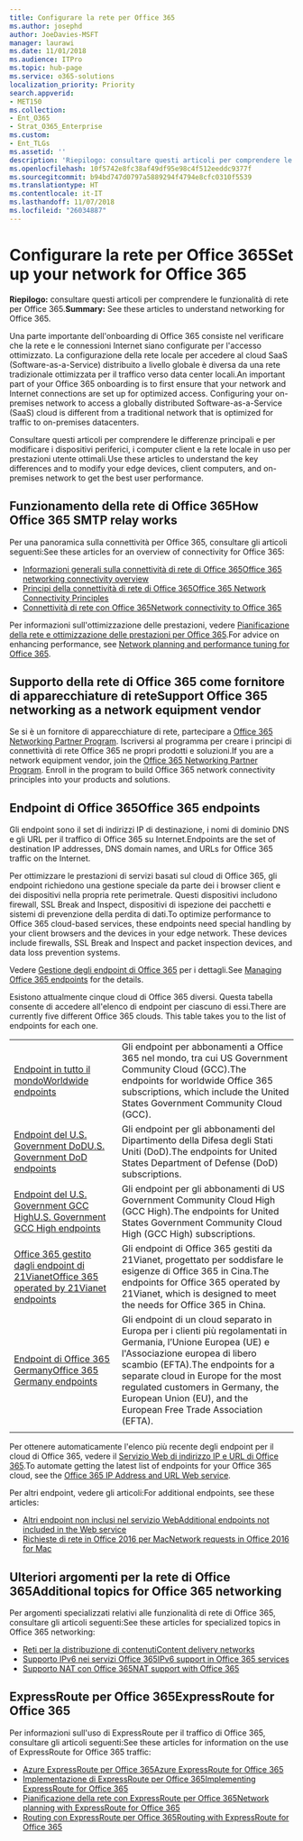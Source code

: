 ```yaml
---
title: Configurare la rete per Office 365
ms.author: josephd
author: JoeDavies-MSFT
manager: laurawi
ms.date: 11/01/2018
ms.audience: ITPro
ms.topic: hub-page
ms.service: o365-solutions
localization_priority: Priority
search.appverid:
- MET150
ms.collection:
- Ent_O365
- Strat_O365_Enterprise
ms.custom:
- Ent_TLGs
ms.assetid: ''
description: 'Riepilogo: consultare questi articoli per comprendere le funzionalità di rete per Office 365.'
ms.openlocfilehash: 10f5742e8fc38af49df95e98c4f512eeddc9377f
ms.sourcegitcommit: b94bd747d0797a5889294f4794e8cfc0310f5539
ms.translationtype: HT
ms.contentlocale: it-IT
ms.lasthandoff: 11/07/2018
ms.locfileid: "26034887"
---
```

# <a name="set-up-your-network-for-office-365"></a><span data-ttu-id="48407-103">Configurare la rete per Office 365</span><span class="sxs-lookup"><span data-stu-id="48407-103">Set up your network for Office 365</span></span>

<span data-ttu-id="48407-104">**Riepilogo:** consultare questi articoli per comprendere le funzionalità di rete per Office 365.</span><span class="sxs-lookup"><span data-stu-id="48407-104">**Summary:** See these articles to understand networking for Office 365.</span></span>
  
<span data-ttu-id="48407-p101">Una parte importante dell'onboarding di Office 365 consiste nel verificare che la rete e le connessioni Internet siano configurate per l'accesso ottimizzato. La configurazione della rete locale per accedere al cloud SaaS (Software-as-a-Service) distribuito a livello globale è diversa da una rete tradizionale ottimizzata per il traffico verso data center locali.</span><span class="sxs-lookup"><span data-stu-id="48407-p101">An important part of your Office 365 onboarding is to first ensure that your network and Internet connections are set up for optimized access. Configuring your on-premises network to access a globally distributed Software-as-a-Service (SaaS) cloud is different from a traditional network that is optimized for traffic to on-premises datacenters.</span></span> 

<span data-ttu-id="48407-107">Consultare questi articoli per comprendere le differenze principali e per modificare i dispositivi periferici, i computer client e la rete locale in uso per prestazioni utente ottimali.</span><span class="sxs-lookup"><span data-stu-id="48407-107">Use these articles to understand the key differences and to modify your  edge devices, client computers, and on-premises network to get the best user performance.</span></span>

## <a name="how-office-365-networking-works"></a><span data-ttu-id="48407-108">Funzionamento della rete di Office 365</span><span class="sxs-lookup"><span data-stu-id="48407-108">How Office 365 SMTP relay works</span></span>

<span data-ttu-id="48407-109">Per una panoramica sulla connettività per Office 365, consultare gli articoli seguenti:</span><span class="sxs-lookup"><span data-stu-id="48407-109">See these articles for an overview of connectivity for Office 365:</span></span>

- [<span data-ttu-id="48407-110">Informazioni generali sulla connettività di rete di Office 365</span><span class="sxs-lookup"><span data-stu-id="48407-110">Office 365 networking connectivity overview</span></span>](office-365-networking-overview.md)
- [<span data-ttu-id="48407-111">Principi della connettività di rete di Office 365</span><span class="sxs-lookup"><span data-stu-id="48407-111">Office 365 Network Connectivity Principles</span></span>](office-365-network-connectivity-principles.md)
- [<span data-ttu-id="48407-112">Connettività di rete con Office 365</span><span class="sxs-lookup"><span data-stu-id="48407-112">Network connectivity to Office 365</span></span>](network-connectivity.md)

<span data-ttu-id="48407-113">Per informazioni sull'ottimizzazione delle prestazioni, vedere [Pianificazione della rete e ottimizzazione delle prestazioni per Office 365](network-planning-and-performance.md).</span><span class="sxs-lookup"><span data-stu-id="48407-113">For advice on enhancing performance, see [Network planning and performance tuning for Office 365](network-planning-and-performance.md).</span></span>

## <a name="support-office-365-networking-as-a-network-equipment-vendor"></a><span data-ttu-id="48407-114">Supporto della rete di Office 365 come fornitore di apparecchiature di rete</span><span class="sxs-lookup"><span data-stu-id="48407-114">Support Office 365 networking as a network equipment vendor</span></span>

<span data-ttu-id="48407-p102">Se si è un fornitore di apparecchiature di rete, partecipare a [Office 365 Networking Partner Program](office-365-networking-partner-program.md). Iscriversi al programma per creare i principi di connettività di rete Office 365 ne propri prodotti e soluzioni.</span><span class="sxs-lookup"><span data-stu-id="48407-p102">If you are a network equipment vendor, join the [Office 365 Networking Partner Program](office-365-networking-partner-program.md). Enroll in the program to build Office 365 network connectivity principles into your products and solutions.</span></span> 

## <a name="office-365-endpoints"></a><span data-ttu-id="48407-117">Endpoint di Office 365</span><span class="sxs-lookup"><span data-stu-id="48407-117">Office 365 endpoints</span></span>

<span data-ttu-id="48407-118">Gli endpoint sono il set di indirizzi IP di destinazione, i nomi di dominio DNS e gli URL per il traffico di Office 365 su Internet.</span><span class="sxs-lookup"><span data-stu-id="48407-118">Endpoints are the set of destination IP addresses, DNS domain names, and URLs for Office 365 traffic on the Internet.</span></span> 

<span data-ttu-id="48407-p103">Per ottimizzare le prestazioni di servizi basati sul cloud di Office 365, gli endpoint richiedono una gestione speciale da parte dei i browser client e dei dispositivi nella propria rete perimetrale. Questi dispositivi includono firewall, SSL Break and Inspect, dispositivi di ispezione dei pacchetti e sistemi di prevenzione della perdita di dati.</span><span class="sxs-lookup"><span data-stu-id="48407-p103">To optimize performance to Office 365 cloud-based services, these endpoints need special handling by your client browsers and the devices in your edge network. These devices include firewalls, SSL Break and Inspect and packet inspection devices, and data loss prevention systems.</span></span>

<span data-ttu-id="48407-121">Vedere [Gestione degli endpoint di Office 365](managing-office-365-endpoints.md) per i dettagli.</span><span class="sxs-lookup"><span data-stu-id="48407-121">See [Managing Office 365 endpoints](managing-office-365-endpoints.md) for the details.</span></span>

<span data-ttu-id="48407-p104">Esistono attualmente cinque cloud di Office 365 diversi. Questa tabella consente di accedere all'elenco di endpoint per ciascuno di essi.</span><span class="sxs-lookup"><span data-stu-id="48407-p104">There are currently five different Office 365 clouds. This table takes you to the list of endpoints for each one.</span></span>

|||
|:-------|:-----|
| [<span data-ttu-id="48407-124">Endpoint in tutto il mondo</span><span class="sxs-lookup"><span data-stu-id="48407-124">Worldwide endpoints</span></span>](urls-and-ip-address-ranges.md) | <span data-ttu-id="48407-125">Gli endpoint per abbonamenti a Office 365 nel mondo, tra cui US Government Community Cloud (GCC).</span><span class="sxs-lookup"><span data-stu-id="48407-125">The endpoints for worldwide Office 365 subscriptions, which include the United States Government Community Cloud (GCC).</span></span> |
| [<span data-ttu-id="48407-126">Endpoint del U.S. Government DoD</span><span class="sxs-lookup"><span data-stu-id="48407-126">U.S. Government DoD endpoints</span></span>](office-365-u-s-government-dod-endpoints.md) | <span data-ttu-id="48407-127">Gli endpoint per gli abbonamenti del Dipartimento della Difesa degli Stati Uniti (DoD).</span><span class="sxs-lookup"><span data-stu-id="48407-127">The endpoints for United States Department of Defense (DoD) subscriptions.</span></span> |
| [<span data-ttu-id="48407-128">Endpoint del U.S. Government GCC High</span><span class="sxs-lookup"><span data-stu-id="48407-128">U.S. Government GCC High endpoints</span></span>](office-365-u-s-government-gcc-high-endpoints.md) | <span data-ttu-id="48407-129">Gli endpoint per gli abbonamenti di US Government Community Cloud High (GCC High).</span><span class="sxs-lookup"><span data-stu-id="48407-129">The endpoints for United States Government Community Cloud High (GCC High) subscriptions.</span></span> |
| [<span data-ttu-id="48407-130">Office 365 gestito dagli endpoint di 21Vianet</span><span class="sxs-lookup"><span data-stu-id="48407-130">Office 365 operated by 21Vianet endpoints</span></span>](urls-and-ip-address-ranges-21vianet.md) | <span data-ttu-id="48407-131">Gli endpoint di Office 365 gestiti da 21Vianet, progettato per soddisfare le esigenze di Office 365 in Cina.</span><span class="sxs-lookup"><span data-stu-id="48407-131">The endpoints for Office 365 operated by 21Vianet, which is designed to meet the needs for Office 365 in China.</span></span> |
| [<span data-ttu-id="48407-132">Endpoint di Office 365 Germany</span><span class="sxs-lookup"><span data-stu-id="48407-132">Office 365 Germany endpoints</span></span>](office-365-germany-endpoints.md) | <span data-ttu-id="48407-133">Gli endpoint di un cloud separato in Europa per i clienti più regolamentati in Germania, l’Unione Europea (UE) e l'Associazione europea di libero scambio (EFTA).</span><span class="sxs-lookup"><span data-stu-id="48407-133">The endpoints for a separate cloud in Europe for the most regulated customers in Germany, the European Union (EU), and the European Free Trade Association (EFTA).</span></span> |
|||

<span data-ttu-id="48407-134">Per ottenere automaticamente l'elenco più recente degli endpoint per il cloud di Office 365, vedere il [Servizio Web di indirizzo IP e URL di Office 365](office-365-ip-web-service.md).</span><span class="sxs-lookup"><span data-stu-id="48407-134">To automate getting the latest list of endpoints for your Office 365 cloud, see the [Office 365 IP Address and URL Web service](office-365-ip-web-service.md).</span></span>

<span data-ttu-id="48407-135">Per altri endpoint, vedere gli articoli:</span><span class="sxs-lookup"><span data-stu-id="48407-135">For additional endpoints, see these articles:</span></span>

- [<span data-ttu-id="48407-136">Altri endpoint non inclusi nel servizio Web</span><span class="sxs-lookup"><span data-stu-id="48407-136">Additional endpoints not included in the Web service</span></span>](additional-office365-ip-addresses-and-urls.md)
- [<span data-ttu-id="48407-137">Richieste di rete in Office 2016 per Mac</span><span class="sxs-lookup"><span data-stu-id="48407-137">Network requests in Office 2016 for Mac</span></span>](network-requests-in-office-2016-for-mac.md)


## <a name="additional-topics-for-office-365-networking"></a><span data-ttu-id="48407-138">Ulteriori argomenti per la rete di Office 365</span><span class="sxs-lookup"><span data-stu-id="48407-138">Additional topics for Office 365 networking</span></span>

<span data-ttu-id="48407-139">Per argomenti specializzati relativi alle funzionalità di rete di Office 365, consultare gli articoli seguenti:</span><span class="sxs-lookup"><span data-stu-id="48407-139">See these articles for specialized topics in Office 365 networking:</span></span>

- [<span data-ttu-id="48407-140">Reti per la distribuzione di contenuti</span><span class="sxs-lookup"><span data-stu-id="48407-140">Content delivery networks</span></span>](content-delivery-networks.md)
- [<span data-ttu-id="48407-141">Supporto IPv6 nei servizi Office 365</span><span class="sxs-lookup"><span data-stu-id="48407-141">IPv6 support in Office 365 services</span></span>](ipv6-support.md)
- [<span data-ttu-id="48407-142">Supporto NAT con Office 365</span><span class="sxs-lookup"><span data-stu-id="48407-142">NAT support with Office 365</span></span>](nat-support-with-office-365.md)

## <a name="expressroute-for-office-365"></a><span data-ttu-id="48407-143">ExpressRoute per Office 365</span><span class="sxs-lookup"><span data-stu-id="48407-143">ExpressRoute for Office 365</span></span>

<span data-ttu-id="48407-144">Per informazioni sull'uso di ExpressRoute per il traffico di Office 365, consultare gli articoli seguenti:</span><span class="sxs-lookup"><span data-stu-id="48407-144">See these articles for information on the use of ExpressRoute for Office 365 traffic:</span></span>

- [<span data-ttu-id="48407-145">Azure ExpressRoute per Office 365</span><span class="sxs-lookup"><span data-stu-id="48407-145">Azure ExpressRoute for Office 365</span></span>](azure-expressroute.md)
- [<span data-ttu-id="48407-146">Implementazione di ExpressRoute per Office 365</span><span class="sxs-lookup"><span data-stu-id="48407-146">Implementing ExpressRoute for Office 365</span></span>](implementing-expressroute.md)
- [<span data-ttu-id="48407-147">Pianificazione della rete con ExpressRoute per Office 365</span><span class="sxs-lookup"><span data-stu-id="48407-147">Network planning with ExpressRoute for Office 365</span></span>](network-planning-with-expressroute.md)
- [<span data-ttu-id="48407-148">Routing con ExpressRoute per Office 365</span><span class="sxs-lookup"><span data-stu-id="48407-148">Routing with ExpressRoute for Office 365</span></span>](routing-with-expressroute.md)
